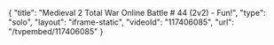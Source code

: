 {
    "title": "Medieval 2 Total War Online Battle # 44 (2v2) - Fun!",
    "type": "solo",
    "layout": "iframe-static",
    "videoId": "117406085",
    "url": "\/tvpembed\/117406085"
}